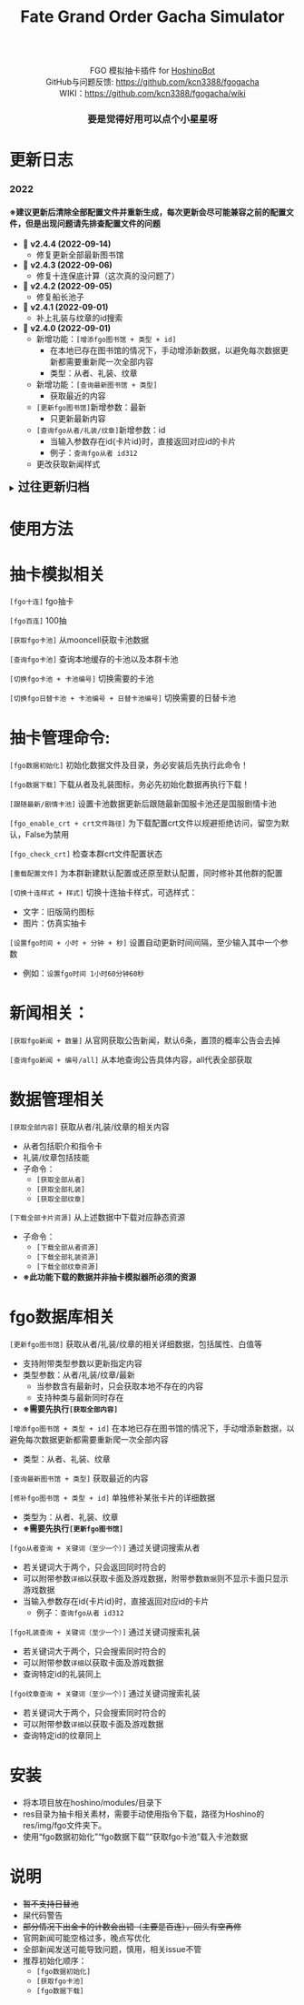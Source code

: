 <!--suppress HtmlDeprecatedAttribute -->
<div align="center">

# Fate Grand Order Gacha Simulator

</div>

<div align="center">
    <img src="https://img.shields.io/github/v/release/kcn3388/fgogacha" alt="">
    <img src="https://img.shields.io/github/release-date/kcn3388/fgogacha" alt="">
    <img src="https://img.shields.io/github/license/kcn3388/fgogacha" alt="">
</div>

<div align="center">
<br>

FGO 模拟抽卡插件 for [HoshinoBot](https://github.com/Ice-Cirno/HoshinoBot)<br>
GitHub与问题反馈: https://github.com/kcn3388/fgogacha <br>
WIKI：https://github.com/kcn3388/fgogacha/wiki <br>

</div>

<div align="center">

### 要是觉得好用可以点个小星星呀

</div>

更新日志
======

### 2022
#### ※建议更新后清除全部配置文件并重新生成，每次更新会尽可能兼容之前的配置文件，但是出现问题请先排查配置文件的问题
- 🚀 **v2.4.4 (2022-09-14)**
  - 修复更新全部最新图书馆
- 🚀 **v2.4.3 (2022-09-06)**
  - 修复十连保底计算（这次真的没问题了）
- 🚀 **v2.4.2 (2022-09-05)**
  - 修复船长池子
- 🚀 **v2.4.1 (2022-09-01)**
  - 补上礼装与纹章的id搜索
- 🚀 **v2.4.0 (2022-09-01)**
  - 新增功能：``[增添fgo图书馆 + 类型 + id]``
    - 在本地已存在图书馆的情况下，手动增添新数据，以避免每次数据更新都需要重新爬一次全部内容
    - 类型：从者、礼装、纹章
  - 新增功能：``[查询最新图书馆 + 类型]``
    - 获取最近的内容
  - ``[更新fgo图书馆]``新增参数：最新
    - 只更新最新内容
  - ``[查询fgo从者/礼装/纹章]``新增参数：id
    - 当输入参数存在id{卡片id}时，直接返回对应id的卡片
    - 例子：``查询fgo从者 id312``
  - 更改获取新闻样式

<details>
<summary><span style="font-weight: bold; font-size: 150%">过往更新归档</span></summary>

- 🚀 **v2.3.6.1 (2022-08-30)**
  - 修复抽卡报错
- 🚀 **v2.3.6 (2022-08-30)**
  - 修复无config文件时的计划任务初始化错误
- 🚀 **v2.3.5 (2022-08-26)**
  - 修复搜索从者错误
- 🚀 **v2.3.4 (2022-08-26)**
  - 优化代码
  - 修复获取信息错误
  - 从者技能可以获取数值了

- 🚀 **v2.3.3 (2022-08-26)**
  - 优化代码
  - 修复获取从者职阶技能出错
  - 修复了部分信息获取错误

- 🚀 **v2.3.2 (2022-08-25)**
  - 修复宝具/技能信息获取错误

- 🚀 **v2.3.1 (2022-08-25)**
  - 修复静态文件路径错误

- 🚀 **v2.3.0 (2022-08-25)**
  - **※本次更新后需要手动执行一次重载配置文件**
  - 新增功能：重载配置文件
    - 指令：``[重载配置文件]``
    - 为本群新建默认配置或还原至默认配置，同时修补其他群的配置
  - 新增：选择抽卡样式
    - 指令：``[切换十连样式 + 样式]``
    - 可选样式：
      - 文字：旧版简约图标
      - 图片：仿真实抽卡
- 🚀 **v2.2.0 (2022-08-25)**
  - **※本次更新后需要手动执行一次更新卡池**
  - 增加更多从者内容
  - 增加十连抽卡背景图，感谢[@araneus](https://github.com/assassingyk)
    - 在[实现仿游戏画面截图十连抽卡 #2](https://github.com/kcn3388/fgogacha/pull/2)基础上，增加国服背景
  - 修正抽卡结果，现在不会出现无保底的情况了
  - 现在卡池会显示国服还是日服
- 🚀 **v2.1.0 (2022-08-19)**
  - 增加更多从者内容
  - 修改大部分文本（如新闻，从者资料）为通过文本生成图片，以规避风控
  - 修改函数文件路径，整理目录方便修改
  - 重构搜索，修复多关键词搜索不准的问题
- 🚀 **v2.0.0 (2022-08-15)**
  - 新功能：fgo图书馆
    - 爬取从者、礼装以及纹章的详细数据
    - 指令：``[更新fgo图书馆]``
    - 附带类型参数时只更新对应类型，类型参数：从者/礼装/纹章
    - 若获取数据出错会提示错误列表，可以尝试使用修补功能重新获取（一般是网络波动导致的）
  - 新功能：fgo图书馆修补
    - 单独获取一个从者/礼装/纹章的信息，修复全部获取时的错误
    - 指令：``[修补fgo图书馆 + 类型 + id]``
    - 如果mooncell数据源出错导致修补也失败，请等待mooncell更新
    - **※需要先进行一次``[更新fgo图书馆]``**
  - 新功能：从者查询
    - 指令：``[fgo从者查询 + 关键词（至少一个）]``
    - 本地数据找不到时会尝试从mooncell获取从者名，再与本地匹配（某些昵称没有明文写在从者页内）
    - 多个关键词时必须同时匹配两个关键词才能找到
    - 若结果太多则只显示名字不显示详细信息与图标
    - 可以附带参数``详细``以获取卡面及游戏数据，附带参数``数据``则不显示卡面只显示游戏数据
  - 新功能：礼装查询
    - 指令：``[fgo礼装查询 + 关键词（至少一个）]``
    - 本地数据找不到时会尝试从mooncell获取礼装名，再与本地匹配
    - 多个关键词时必须同时匹配两个关键词才能找到
    - 若结果太多则只显示名字不显示详细信息与图标
    - 可以附带参数``详细``以获取卡面及游戏数据
  - 新功能：纹章查询
    - 指令：``[fgo纹章查询 + 关键词（至少一个）]``
    - 本地数据找不到时会尝试从mooncell获取纹章名，再与本地匹配
    - 多个关键词时必须同时匹配两个关键词才能找到
    - 若结果太多则只显示名字不显示详细信息与图标
    - 可以附带参数``详细``以获取卡面及游戏数据
- 🚀 **v1.5.4 (2022-08-15)**
  - 拆分模块，方便维护
  - 统合获取全部内容，新命令：``[获取全部内容]``
  - 子命令：
    - ``[获取全部从者]``
    - ``[获取全部礼装]``
    - ``[获取全部纹章]``
- 🚀 **v1.5.3 (2022-08-15)**
  - 优化逻辑，加速下载
  - 因为mooncell的Beast图标指向错误，现在暂时手动指定Beast图标
- 🚀 **v1.5.2 (2022-08-12)**
  - 继续拆分，降低服务器压力
    - 子命令：
      - ``[下载全部从者资源]``
      - ``[下载全部礼装资源]``
      - ``[下载全部纹章资源]``
- 🚀 **v1.5.1 (2022-08-12)**
  - 拆分下载全部资源，以方便了解进度
  - 修复当从者是所罗门/兽的时候的资源错误
- 🚀 **v1.5.0 (2022-08-12)**
  - 新功能：获取全部从者/礼装/纹章
    - 指令：``[获取全部从者/礼装/纹章]``
    - 获取全部从者包括图标，全服名称，指令卡配置，宝具卡色，昵称，入手方式
    - 获取全部礼装包括图标，礼装技能图标
    - 获取全部纹章包括图标，纹章技能图标
    - 下载上述内容，指令：``[下载全部卡片资源]``
    - **※此功能下载的数据并非抽卡模拟器所必须的资源**
  - 修复了几个潜在的bug
  - 现在会正确提示资源已下载
- 🚀 **v1.4.1 (2022-08-10)**
  - 新功能：现在更改更新时间间隔后会自动重载机器人
- 🚀 **v1.4.0 (2022-08-10)**
  - 新功能：手动设置自动更新时间间隔
    - 指令：``[设置fgo时间 + 小时 + 分钟 + 秒]``
      - 例如：``[设置fgo时间 1小时60分钟60秒]``
      - 至少输入其中一个时间参数
      - 由于HoshinoBot的定时工作逻辑，设置完成后需要重启机器人
- 🚀 **v1.3.3 (2022-08-10)**
  - 修正了几个潜在的bug
    - 由于QQ对消息风控的关系，对新闻发送机制进行调整：
      - 当无法使用卡片发送时，尝试直接发送（可能导致刷屏）
      - 当无法直接发送时，推送标题以及官网链接
      - 查询全部新闻机制：当无法合并发送时，拆分为单个卡片发送
      - 单个卡片发送失败时，处理方式同上
- 🚀 **v1.3.2 (2022-08-09)**
  - 修正了几个潜在的bug
  - 现在定期工作可以自定义时间了，单位为分钟
    - 定期工作现在会调用配置文件中第一个群的crt文件，如果不存在配置文件或crt文件未配置则会调用插件下的crt文件
  - 修改了默认crt路径，现在crt默认路径在插件目录下crt文件夹，自定义crt文件也请移动到此文件夹
  - **※现在请务必保证存在crt目录以及默认crt文件！**
- 🚀 **v1.3.1 (2022-08-05)**
  - 修正了几个潜在的bug
    - 现在池子没有更新的情况下会提醒无需更新卡池
    - 修改了配置文件格式，现在是否跟随最新卡池全局生效，不再单独跟随群配置
    - 修正了若自动更新池子时最新池子为日替池会导致抽卡失败的问题
      - 现在最新卡池若是日替池，默认会选择0号池
- 🚀 **v1.3.0 (2022-08-04)**
  - 新功能：获取官网新闻
    - ``[获取fgo新闻 + 数量]`` 从官网获取公告新闻，默认6条，置顶的概率公告会去掉
    - ``[查询fgo新闻 + 编号/all]`` 从本地查询公告具体内容，all代表全部获取
    - 修了几个潜在问题
- 🚀 **v1.2.1 (2022-08-03)**
  - 优化了正则表达式
- 🚀 **v1.2.0 (2022-08-02)**
  - 修复了几个潜在问题
    - 现在卡池更新不会乱序了，以mooncell页面的顺序为准，同时现在只会使用页面内的卡池，侧边栏卡池不再读取
    - 解决了侧边栏卡池与页面卡池重复的问题，顺带解决了去重时导致的乱序
    - 修复了因为配置文件为空导致的报错
  - 现在卡池更新以后全部群的卡池会重置指定卡池，默认是最新国服卡池，可以通过命令更改为国服剧情卡池
  - 增加自动更新卡池功能，自动更新卡池会追随最新国服卡池
- 🚀 **v1.1.1 (2022-08-01)**
  - 优化代码
- 🚀 **v1.1.0 (2022-07-28)**
    - 新功能：自定义crt验证文件以规避mooncell的拒绝访问
        - 如何获取证书请自行Google
        - 食用指南：``[fgo_enable_crt + 证书路径]``
            - 文件默认根路径：hoshino的res文件夹
            - 当不存在配置文件时不调用crt验证
            - 未指定证书路径时默认调用``ca-certificates.crt``
            - 未找到证书时尝试不调用crt验证
            - 不需要crt验证时请将证书路径设置为``False``
                - ``False``使用正则表达式支持全字大小写
            - ``[fgo_check_crt]``指令可用于检查是否存在配置文件，以及crt文件路径和是否禁用
- 🚀 **v1.0.4 (2022-07-27)**
    - 修正日替池子不正确的bug
    - 将所有触发词改为正则表达式触发，现在可以使用拼音缩写进行命令触发
        - 如：``[切换fgo卡池]`` → ``[qhfgokc]``
        - ~~主要是方便调试~~
- 🚀 **v1.0.3 (2022-07-27)**
    - 修改触发方式为正则表达式，不再需要atbot，现在可以同时检测\[fgo/bgo/FGO/BGO\]\[十/百/10/100\]\[连/l/L\]
        - ~~因为懒得打连字，直接fgo100l不快吗~~
    - 修正是否pickup卡池的检测
- 🚀 **v1.02 (2022-07-27)**
    - 修正了一部分抽卡结果语句
    - 修正了无pickup四星/五星时的抽卡结果语句
      - 修正了抽卡结果图片
      - 现在抽卡结果为4列
        - 添加了背景，感谢
          [@GWYOG](https://github.com/GWYOG/GWYOG-Hoshino-plugins#8-%E6%88%B3%E6%9C%BA%E5%99%A8%E4%BA%BA%E9%9B%86%E5%8D%A1%E5%B0%8F%E6%B8%B8%E6%88%8Fpokemanpcr)
          的戳一戳集卡插件的背景
        - ~~画个饼，后面拿游戏内截图做十连抽卡的背景（~~
    - 添加了海豹判断条件，当豹跳时发送一张海の翁.jpg
- 🚀 **v1.0.1 (2022-07-26)**
    - 支持日替池，食用方法：``[切换fgo日替卡池 + 卡池编号 + 日替卡池编号] 切换需要的日替卡池``
- ~~🚀 **v1.0.0 (2022-07-26)**~~
    - ~~插件上线，暂不支持日替池（在写了在写了）~~

</details>

使用方法
======

# 抽卡模拟相关

``[fgo十连]`` fgo抽卡

``[fgo百连]`` 100抽

``[获取fgo卡池]`` 从mooncell获取卡池数据

``[查询fgo卡池]`` 查询本地缓存的卡池以及本群卡池

``[切换fgo卡池 + 卡池编号]`` 切换需要的卡池

``[切换fgo日替卡池 + 卡池编号 + 日替卡池编号]`` 切换需要的日替卡池

# 抽卡管理命令:

``[fgo数据初始化]`` 初始化数据文件及目录，务必安装后先执行此命令！

``[fgo数据下载]`` 下载从者及礼装图标，务必先初始化数据再执行下载！

``[跟随最新/剧情卡池]`` 设置卡池数据更新后跟随最新国服卡池还是国服剧情卡池

``[fgo_enable_crt + crt文件路径]`` 为下载配置crt文件以规避拒绝访问，留空为默认，False为禁用

``[fgo_check_crt]`` 检查本群crt文件配置状态

``[重载配置文件]`` 为本群新建默认配置或还原至默认配置，同时修补其他群的配置

``[切换十连样式 + 样式]`` 切换十连抽卡样式，可选样式：
- 文字：旧版简约图标
- 图片：仿真实抽卡

``[设置fgo时间 + 小时 + 分钟 + 秒]`` 设置自动更新时间间隔，至少输入其中一个参数
- 例如：``设置fgo时间 1小时60分钟60秒``

# 新闻相关：

``[获取fgo新闻 + 数量]`` 从官网获取公告新闻，默认6条，置顶的概率公告会去掉

``[查询fgo新闻 + 编号/all]`` 从本地查询公告具体内容，all代表全部获取

# 数据管理相关
``[获取全部内容]`` 获取从者/礼装/纹章的相关内容
- 从者包括职介和指令卡
- 礼装/纹章包括技能
- 子命令：
  - ``[获取全部从者]``
  - ``[获取全部礼装]``
  - ``[获取全部纹章]``

``[下载全部卡片资源]`` 从上述数据中下载对应静态资源
- 子命令：
  - ``[下载全部从者资源]``
  - ``[下载全部礼装资源]``
  - ``[下载全部纹章资源]``
- **※此功能下载的数据并非抽卡模拟器所必须的资源**

# fgo数据库相关
``[更新fgo图书馆]`` 获取从者/礼装/纹章的相关详细数据，包括属性、白值等
- 支持附带类型参数以更新指定内容
- 类型参数：从者/礼装/纹章/最新
  - 当参数含有最新时，只会获取本地不存在的内容
  - 支持种类与最新同时存在
- **※需要先执行``[获取全部内容]``**

``[增添fgo图书馆 + 类型 + id]`` 在本地已存在图书馆的情况下，手动增添新数据，以避免每次数据更新都需要重新爬一次全部内容
- 类型：从者、礼装、纹章

``[查询最新图书馆 + 类型]`` 获取最近的内容

``[修补fgo图书馆 + 类型 + id]`` 单独修补某张卡片的详细数据
- 类型为：从者、礼装、纹章
- **※需要先执行``[更新fgo图书馆]``**

``[fgo从者查询 + 关键词（至少一个）]`` 通过关键词搜索从者
- 若关键词大于两个，只会返回同时符合的
- 可以附带参数``详细``以获取卡面及游戏数据，附带参数``数据``则不显示卡面只显示游戏数据
- 当输入参数存在id{卡片id}时，直接返回对应id的卡片
  - 例子：``查询fgo从者 id312``

``[fgo礼装查询 + 关键词（至少一个）]`` 通过关键词搜索礼装
- 若关键词大于两个，只会搜索同时符合的
- 可以附带参数``详细``以获取卡面及游戏数据
- 查询特定id的礼装同上

``[fgo纹章查询 + 关键词（至少一个）]`` 通过关键词搜索礼装
- 若关键词大于两个，只会搜索同时符合的
- 可以附带参数``详细``以获取卡面及游戏数据
- 查询特定id的纹章同上

安装
======

- 将本项目放在hoshino/modules/目录下
- res目录为抽卡相关素材，需要手动使用指令下载，路径为Hoshino的res/img/fgo文件夹下。
- 使用“fgo数据初始化”“fgo数据下载”“获取fgo卡池”载入卡池数据

说明
======

- ~~暂不支持日替池~~
- 屎代码警告
- ~~部分情况下出金卡的计数会出错（主要是百连），回头有空再修~~
- 官网新闻可能空格过多，晚点写优化
- 全部新闻发送可能导致问题，慎用，相关issue不管
- 推荐初始化顺序：
  - ``[fgo数据初始化]``
  - ``[获取fgo卡池]``
  - ``[fgo数据下载]``
